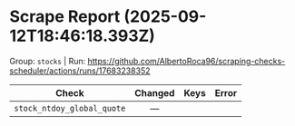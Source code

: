 # Scrape Report (2025-09-12T18:46:18.393Z)

Group: `stocks`  |  Run: https://github.com/AlbertoRoca96/scraping-checks-scheduler/actions/runs/17683238352

| Check | Changed | Keys | Error |
|---|:---:|:--|:--|
| `stock_ntdoy_global_quote` | — |  |  |
